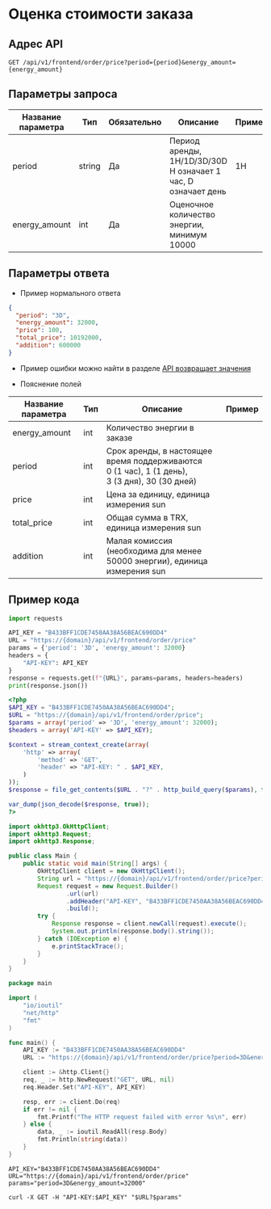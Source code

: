 # Оценка стоимости заказа

## Адрес API

```
GET /api/v1/frontend/order/price?period={period}&energy_amount={energy_amount}
```

## Параметры запроса

| Название параметра | Тип | Обязательно | Описание | Пример |
| -------- | -------- | -------- | -------- | -------- |
| period  | string   |  Да   | Период аренды, 1H/1D/3D/30D<br/>H означает 1 час, D означает день | 1H  |
| energy_amount   | int   |  Да  | Оценочное количество энергии, минимум 10000 |    |


## Параметры ответа

- Пример нормального ответа
```json
{
  "period": "3D", 
  "energy_amount": 32000, 
  "price": 100, 
  "total_price": 10192000, 
  "addition": 600000
}

```
- Пример ошибки можно найти в разделе [API возвращает значения](/ru/general/error-code.md)

- Пояснение полей

| Название параметра | Тип | Описание | Пример |
| -------- | -------- | -------- | -------- |
| energy_amount | int | Количество энергии в заказе |  |
| period | int | Срок аренды, в настоящее время поддерживаются<br/>0 (1 час), 1 (1 день),<br/>3 (3 дня), 30 (30 дней) |  |
| price | int | Цена за единицу, единица измерения sun |  |
| total_price | int | Общая сумма в TRX, единица измерения sun |  |
| addition | int | Малая комиссия (необходима для менее 50000 энергии), единица измерения sun |  |


## Пример кода

<CodeGroup>
  <CodeGroupItem title="Python" active>

```python
import requests

API_KEY = "B433BFF1CDE7450AA38A56BEAC690DD4"
URL = "https://{domain}/api/v1/frontend/order/price"
params = {'period': '3D', 'energy_amount': 32000}
headers = {
    "API-KEY": API_KEY
}
response = requests.get(f"{URL}", params=params, headers=headers)
print(response.json())
```

  </CodeGroupItem>

  <CodeGroupItem title="Php">

```php
<?php
$API_KEY = "B433BFF1CDE7450AA38A56BEAC690DD4";
$URL = "https://{domain}/api/v1/frontend/order/price";
$params = array('period' => '3D', 'energy_amount': 32000);
$headers = array('API-KEY' => $API_KEY);

$context = stream_context_create(array(
    'http' => array(
        'method' => 'GET',
        'header' => "API-KEY: " . $API_KEY,
    )
));
$response = file_get_contents($URL . "?" . http_build_query($params), false, $context);

var_dump(json_decode($response, true));
?>

```

  </CodeGroupItem>

  <CodeGroupItem title="Java">
  
```java
import okhttp3.OkHttpClient;
import okhttp3.Request;
import okhttp3.Response;

public class Main {
    public static void main(String[] args) {
        OkHttpClient client = new OkHttpClient();
        String url = "https://{domain}/api/v1/frontend/order/price?period=3D&energy_amount=32000";
        Request request = new Request.Builder()
                .url(url)
                .addHeader("API-KEY", "B433BFF1CDE7450AA38A56BEAC690DD4")
                .build();
        try {
            Response response = client.newCall(request).execute();
            System.out.println(response.body().string());
        } catch (IOException e) {
            e.printStackTrace();
        }
    }
}

```

  </CodeGroupItem>

  <CodeGroupItem title="Go">
  
```go
package main

import (
	"io/ioutil"
	"net/http"
	"fmt"
)

func main() {
	API_KEY := "B433BFF1CDE7450AA38A56BEAC690DD4"
	URL := "https://{domain}/api/v1/frontend/order/price?period=3D&energy_amount=32000"

	client := &http.Client{}
	req, _ := http.NewRequest("GET", URL, nil)
	req.Header.Set("API-KEY", API_KEY)

	resp, err := client.Do(req)
	if err != nil {
		fmt.Printf("The HTTP request failed with error %s\n", err)
	} else {
		data, _ := ioutil.ReadAll(resp.Body)
		fmt.Println(string(data))
	}
}

```
  </CodeGroupItem>

  <CodeGroupItem title="Shell">
  
```shell
API_KEY="B433BFF1CDE7450AA38A56BEAC690DD4"
URL="https://{domain}/api/v1/frontend/order/price"
params="period=3D&energy_amount=32000"

curl -X GET -H "API-KEY:$API_KEY" "$URL?$params"

```
  </CodeGroupItem>
</CodeGroup>
